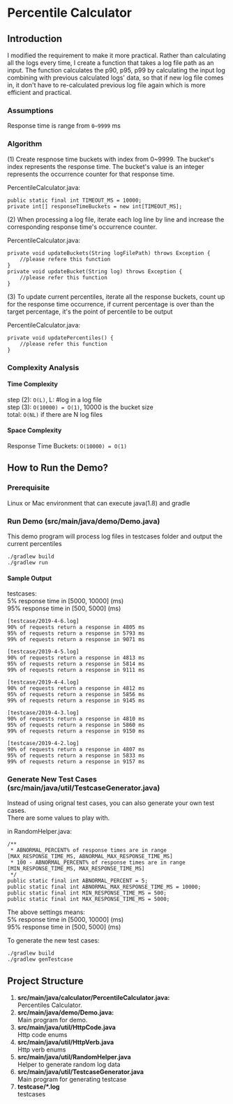 # Percentile Calculator
## Introduction
I modified the requirement to make it more practical.
Rather than calculating all the logs every time, I create a function that
takes a log file path as an input. The function calculates the p90, p95, p99 by calculating the input log
combining with previous calculated logs' data, so that if new log file comes in, it don't have 
to re-calculated previous log file again which is more efficient and practical. 

### Assumptions
Response time is range from `0~9999` ms  

### Algorithm

(1) Create respnose time buckets with index from 0~9999. The bucket's index represents
 the response time. The bucket's value is an integer represents the occurrence counter 
 for that response time.  

PercentileCalculator.java:
```$java
public static final int TIMEOUT_MS = 10000;
private int[] responseTimeBuckets = new int[TIMEOUT_MS];
```

(2) When processing a log file, iterate each log line by line and increase the corresponding response time's
occurrence counter.

PercentileCalculator.java:
```$java
private void updateBuckets(String logFilePath) throws Exception {
    //please refere this function
}
private void updateBucket(String log) throws Exception {
    //please refer this function
}
```
(3) To update current percentiles, iterate all the response buckets, count up for the response
 time occurrence, if current percentage is over than the target percentage, it's the point of 
 percentile to be output

PercentileCalculator.java:
```$java
private void updatePercentiles() {
    //please refer this function
}
```
### Complexity Analysis
#### Time Complexity
step (2): `O(L)`, L: #log in a log file  
step (3): `O(10000) = O(1)`, 10000 is the bucket size  
total: `O(NL)` if there are N log files

#### Space Complexity
Response Time Buckets: `O(10000) = O(1)`

## How to Run the Demo?
### Prerequisite
Linux or Mac environment that can execute java(1.8) and gradle

### Run Demo (src/main/java/demo/Demo.java)
This demo program will process log files in testcases folder and output the current percentiles
```$java
./gradlew build
./gradlew run
```

#### Sample Output

testcases:  
5% response time in [5000, 10000] (ms)  
95% response time in [500, 5000] (ms)

```
[testcase/2019-4-6.log]
90% of requests return a response in 4805 ms
95% of requests return a response in 5793 ms
99% of requests return a response in 9071 ms

[testcase/2019-4-5.log]
90% of requests return a response in 4813 ms
95% of requests return a response in 5814 ms
99% of requests return a response in 9111 ms

[testcase/2019-4-4.log]
90% of requests return a response in 4812 ms
95% of requests return a response in 5856 ms
99% of requests return a response in 9145 ms

[testcase/2019-4-3.log]
90% of requests return a response in 4810 ms
95% of requests return a response in 5860 ms
99% of requests return a response in 9150 ms

[testcase/2019-4-2.log]
90% of requests return a response in 4807 ms
95% of requests return a response in 5833 ms
99% of requests return a response in 9157 ms 
```

### Generate New Test Cases (src/main/java/util/TestcaseGenerator.java)
Instead of using orignal test cases, you can also generate your own test cases.  
There are some values to play with.  

in RandomHelper.java:
```$xslt
/**
 * ABNORMAL_PERCENT% of response times are in range [MAX_RESPONSE_TIME_MS, ABNORMAL_MAX_RESPONSE_TIME_MS]
 * 100 - ABNORMAL_PERCENT% of response times are in range [MIN_RESPONSE_TIME_MS, MAX_RESPONSE_TIME_MS]
 */
public static final int ABNORMAL_PERCENT = 5;
public static final int ABNORMAL_MAX_RESPONSE_TIME_MS = 10000;
public static final int MIN_RESPONSE_TIME_MS = 500;
public static final int MAX_RESPONSE_TIME_MS = 5000;
```
The above settings means:  
5% response time in [5000, 10000] (ms)  
95% response time in [500, 5000] (ms)

To generate the new test cases:
```$java
./gradlew build
./gradlew genTestcase
```

## Project Structure
1. **src/main/java/calculator/PercentileCalculator.java:**  
Percentiles Calculator.
2. **src/main/java/demo/Demo.java:**  
Main program for demo.
3. **src/main/java/util/HttpCode.java**  
Http code enums
4. **src/main/java/util/HttpVerb.java**  
Http verb enums
5. **src/main/java/util/RandomHelper.java**  
Helper to generate random log data
6. **src/main/java/util/TestcaseGenerator.java**   
Main program for generating testcase
7. **testcase/\*.log**  
testcases

